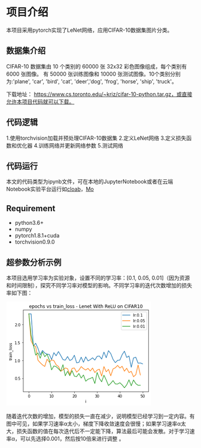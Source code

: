 # 项目介绍

本项目采用pytorch实现了LeNet网络，应用CIFAR-10数据集图片分类。

## 数据集介绍

CIFAR-10 数据集由 10 个类别的 60000 张 32x32 彩色图像组成，每个类别有 6000 张图像。 有 50000 张训练图像和 10000 张测试图像。10个类别分别为:'plane', 'car', 'bird', 'cat', 'deer','dog', 'frog', 'horse', 'ship', 'truck'。

下载地址： https://www.cs.toronto.edu/~kriz/cifar-10-python.tar.gz，或直接允许本项目代码就可以下载。

## 代码逻辑

1.使用torchvision加载并预处理CIFAR-10数据集
2.定义LeNet网络
3.定义损失函数和优化器
4.训练网络并更新网络参数
5.测试网络 

## 代码运行

本文的代码类型为ipynb文件，可在本地的JupyterNotebook或者在云端Notebook实验平台运行如[cloab](https://colab.research.google.com/notebooks/intro.ipynb?utm_source=scs-index)，[Mo](https://mo.zju.edu.cn/)

## Requirement

- python3.6+
- numpy
- pytorch1.8.1+cuda
- torchvision0.9.0

## 超参数分析示例

本项目选用学习率为实验对象，设置不同的学习率：[0.1, 0.05, 0.01]（因为资源和时间限制），探究不同学习率对模型的影响。不同学习率的迭代次数增加的损失率如下图：

![下载 (1)](README.assets/%E4%B8%8B%E8%BD%BD%20(1).png)

随着迭代次数的增加，模型的损失一直在减少，说明模型已经学习到一定内容。有图中可见，如果学习速率α太小，梯度下降收敛速度会很慢；如果学习速率α太大，损失函数的值在每次迭代后不一定能下降，算法最后可能会发散。对于学习速率α，可以先选择0.001，然后按10倍来进行调整 。





